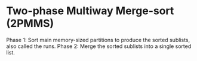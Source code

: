 # Two-phase Multiway Merge-sort (2PMMS)

Phase 1: Sort main memory-sized partitions to
produce the sorted sublists, also called the runs.
Phase 2: Merge the sorted sublists into a single
sorted list.
